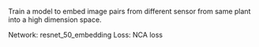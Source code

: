 Train a model to embed image pairs from different sensor from same plant into a high dimension space.

Network: resnet_50_embedding
Loss: NCA loss
